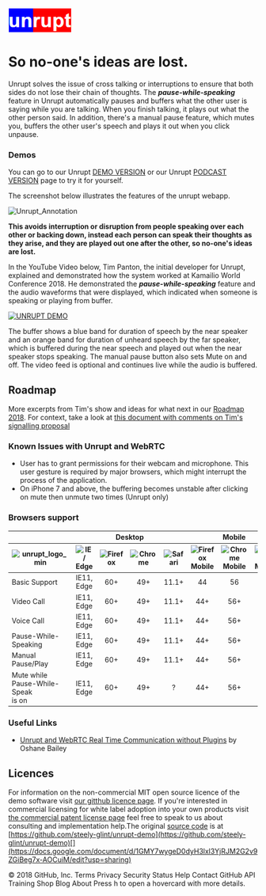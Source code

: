 ![](https://github.com/Unrupt/unrupt.github.io/blob/master/images/unrupt%20logo.PNG?raw=true)
# So no-one's ideas are lost.

Unrupt solves the issue of cross talking or interruptions to ensure that both sides do not lose their chain of thoughts. The ***pause-while-speaking*** feature in Unrupt automatically pauses and buffers what the other user is saying while you are talking. 
When you finish talking, it plays out what the other person said. In addition, there's a manual pause feature, which mutes you, buffers the other user's speech and plays it out when you click unpause. 

### Demos

You can go to our Unrupt [DEMO VERSION](https://unrupt.github.io/unrupt) or our Unrupt [PODCAST VERSION](https://unrupt.github.io/try) page to try it for yourself.

The screenshot below illustrates the features of the unrupt webapp.

<img src="https://image.ibb.co/mYquwo/Unrupt_Annotation.png" alt="Unrupt_Annotation" border="0">

‍**This avoids interruption or disruption from people speaking over each other or backing down, instead each person can speak their thoughts as they arise, and they are played out one after the other, so no-one's ideas are lost.**

In the YouTube Video below, Tim Panton, the initial developer for Unrupt, explained and demonstrated how the system worked at Kamailio World Conference 2018. He demonstrated the ***pause-while-speaking*** feature and the audio waveforms that were displayed, which indicated when someone is speaking or playing from buffer. 

<a target="_blank" href="https://www.youtube.com/embed/az_g2tOxhPI?start=782&amp;end=936&amp;autoplay=1" rel="nofollow"><img data-canonical-src="https://www.youtube.com/embed/az_g2tOxhPI?start=782&amp;end=936&amp;autoplay=1" src="https://camo.githubusercontent.com/d6d7498df7c7318d9b975655632617b33cdafbef/68747470733a2f2f696d6167652e6962622e636f2f6248484474792f64656d6f2e706e67" alt="UNRUPT DEMO" data-canonical-src="https://image.ibb.co/bHHDty/demo.png" style="max-width:100%;"></a>

The buffer shows a blue band for duration of speech by the near speaker and an orange band for duration of unheard speech by the far speaker, which is buffered during the near speech and played out when the near speaker stops speaking. The manual pause button also sets Mute on and off. The video feed is optional and continues live while the audio is buffered.

## **Roadmap**

More excerpts from Tim's show and ideas for what next in our [Roadmap 2018](https://docs.google.com/document/d/1Xf5LLFaNVRIa-bGX67v_XsYMWW4lbfdKqtzS3_iYNF4/edit#). For context, take a look at [this document with comments on Tim's signalling proposal](https://docs.google.com/document/d/1GMY7wygeD0dyH3lxl3YjRJM2G2v9ZGiBeg7x-AOCuiM/edit?usp=sharing)

### Known Issues with Unrupt and WebRTC

- User has to grant permissions for their webcam and microphone. This user gesture is required by major browsers, which might interrupt the process of the application. 
- On iPhone 7 and above, the buffering becomes unstable after clicking on mute then unmute two times (Unrupt only)


### Browsers support

<table class="rich-diff-level-zero">
    <thead class="rich-diff-level-one">
        <tr>
            <th></th>
            <th colspan="4">Desktop</th>
            <th colspan="3">Mobile</th>
        </tr>
        <tr>
            <th>
                <img src="https://camo.githubusercontent.com/bdaab155ed964b17a6b6050947a47f4fec73c1c4/68747470733a2f2f7468756d622e6962622e636f2f64474a6439382f756e727570745f6c6f676f5f6d696e2e706e67" alt="unrupt_logo_min" border="0" data-canonical-src="https://thumb.ibb.co/dGJd98/unrupt_logo_min.png" style="max-width:100%;">
            </th>
            <th>
                <img src="https://raw.githubusercontent.com/alrra/browser-logos/master/src/edge/edge_48x48.png" alt="IE / Edge" width="24px" height="24px" style="max-width:100%;">
            </th>
            <th>
                <img src="https://raw.githubusercontent.com/alrra/browser-logos/master/src/firefox/firefox_48x48.png" alt="Firefox" width="24px" height="24px" style="max-width:100%;">
            </th>
            <th>
                <img src="https://raw.githubusercontent.com/alrra/browser-logos/master/src/chrome/chrome_48x48.png" alt="Chrome" width="24px" height="24px" style="max-width:100%;">
            </th>
            <th>
                <img src="https://raw.githubusercontent.com/alrra/browser-logos/master/src/safari/safari_48x48.png" alt="Safari" width="24px" height="24px" style="max-width:100%;">
            </th>
            <th>
                <img src="https://raw.githubusercontent.com/alrra/browser-logos/master/src/firefox/firefox_48x48.png" alt="Firefox Mobile" width="24px" height="24px" style="max-width:100%;">
            </th>
            <th>
                <img src="https://raw.githubusercontent.com/alrra/browser-logos/master/src/chrome/chrome_48x48.png" alt="Chrome Mobile" width="24px" height="24px" style="max-width:100%;">
            </th>
            <th>
                <img src="https://raw.githubusercontent.com/alrra/browser-logos/master/src/safari/safari_48x48.png" alt="Safari Mobile" width="24px" height="24px" style="max-width:100%;">
            </th>
        </tr>
    </thead>
    <tbody class="rich-diff-level-one">
        <tr>
            <td>Basic Support</td>
            <td align="center" alt="ie" >IE11, Edge</td>
            <td align="center" alt="Firefox" >60+</td>
            <td align="center" alt="Chrome" >49+</td>
            <td align="center" alt="Safari" >11.1+</td>
            <td align="center" alt="Firefox Mobile" >44</td>
            <td align="center" alt="Chrome Mobile" >56</td>
            <td align="center" alt="Safari Mobile" >11.3</td>
        </tr>
        <tr>
            <td>Video Call</td>
            <td align="center" alt="ie" >IE11, Edge</td>
            <td align="center" alt="Firefox" >60+</td>
            <td align="center" alt="Chrome" >49+</td>
            <td align="center" alt="Safari" >11.1+</td>
            <td align="center" alt="Firefox Mobile" >44+</td>
            <td align="center" alt="Chrome Mobile" >56+</td>
            <td align="center" alt="Safari Mobile" >11.3</td>
        </tr>
        <tr>
            <td>Voice Call</td>
            <td align="center" alt="ie" >IE11, Edge</td>
            <td align="center" alt="Firefox" >60+</td>
            <td align="center" alt="Chrome" >49+</td>
            <td align="center" alt="Safari" >11.1+</td>
            <td align="center" alt="Firefox Mobile" >44+</td>
            <td align="center" alt="Chrome Mobile" >56+</td>
            <td align="center" alt="Safari Mobile" >11.3</td>
        </tr>
        <tr>
            <td>Pause-While-Speaking</td>
            <td align="center" alt="ie" >IE11, Edge</td>
            <td align="center" alt="Firefox" >60+</td>
            <td align="center" alt="Chrome" >49+</td>
            <td align="center" alt="Safari" >11.1+</td>
            <td align="center" alt="Firefox Mobile" >44+</td>
            <td align="center" alt="Chrome Mobile" >56+</td>
            <td align="center" alt="Safari Mobile" >11.3</td>
        </tr>
        <tr>
            <td>Manual Pause/Play</td>
            <td align="center" alt="ie" >IE11, Edge</td>
            <td align="center" alt="Firefox" >60+</td>
            <td align="center" alt="Chrome" >49+</td>
            <td align="center" alt="Safari" >11.1+</td>
            <td align="center" alt="Firefox Mobile" >44+</td>
            <td align="center" alt="Chrome Mobile" >56+</td>
            <td align="center" alt="Safari Mobile" >?</td>
        </tr>
        <tr>
            <td>Mute while <br/>Pause-While-Speak<br> is on</td>
            <td align="center" alt="ie" >IE11, Edge</td>
            <td align="center" alt="Firefox" >60+</td>
            <td align="center" alt="Chrome" >49+</td>
            <td align="center" alt="Safari" >?</td>
            <td align="center" alt="Firefox Mobile" >44+</td>
            <td align="center" alt="Chrome Mobile" >56+</td>
            <td align="center" alt="Safari Mobile" >X</td>
        </tr>
    </tbody>
</table>

### Useful Links

* [Unrupt and WebRTC Real Time Communication without Plugins](https://docs.google.com/presentation/d/e/2PACX-1vQFTN14JutDuXvi-DUKWtp7gMfRggnoAwvycis8Ly450JKKwOOIV3ggPjPhWxZDgM6-08ohvZutpwus/pub?start=false&loop=false&delayms=3000) by Oshane Bailey

## **Licences**

For information on the non-commercial MIT open source licence of the demo software visit [our gitthub licence page](https://github.com/steely-glint/unrupt-demo/blob/master/LICENSE). If you're interested in commercial licensing for white label adoption into your own products visit [the commercial patent license page](https://docs.google.com/document/d/1Vllclet_HAtP1CSrq9xUfyZ9OAf53xEurgfGcryjurc/edit?usp=sharing) feel free to speak to us about consulting and implementation help.The original [source code](https://github.com/steely-glint/unrupt-demo) is at [https://github.com/steely-glint/unrupt-demo](https://github.com/steely-glint/unrupt-demo)[](https://docs.google.com/document/d/1GMY7wygeD0dyH3lxl3YjRJM2G2v9ZGiBeg7x-AOCuiM/edit?usp=sharing)




© 2018 GitHub, Inc. Terms Privacy Security Status Help Contact GitHub API Training Shop Blog About Press h to open a hovercard with more details.
